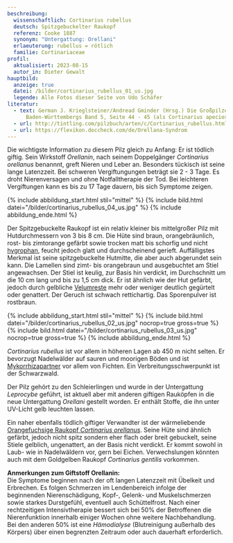 ```yaml
---
beschreibung:
  wissenschaftlich: Cortinarius rubellus
  deutsch: Spitzgebuckelter Raukopf
  referenz: Cooke 1887
  synonym: "Untergattung: Orellani"
  erlaeuterung: rubellus = rötlich
  familie: Cortinariaceae
profil:
  aktualisiert: 2023-08-15
  autor_in: Dieter Gewalt
hauptbild:
  anzeige: true
  datei: /bilder/cortinarius_rubellus_01_us.jpg
  legende: Alle Fotos dieser Seite von Udo Schäfer
literatur:
  - text: German J. Krieglsteiner/Andread Gminder (Hrsg.) Die Großpilze
      Baden-Württembergs Band 5, Seite 44 - 45 (als Cortinarius apeciosissimus)
  - url: http://tintling.com/pilzbuch/arten/c/Cortinarius_rubellus.html
  - url: https://flexikon.doccheck.com/de/Orellana-Syndrom
---
```

Die wichtigste Information zu diesem Pilz gleich zu Anfang: Er ist tödlich giftig. Sein Wirkstoff *Orellanin*, nach seinem Doppelgänger *Cortinarius orellanus* benannnt, greft Nieren und Leber an. Besonders tückisch ist seine lange Latenzzeit. Bei schweren Vergiftungungen beträgt sie  2 - 3 Tage. Es droht Nierenversagen und ohne Notfalltherapie der Tod. Bei leichteren Vergiftungen kann es bis zu 17 Tage dauern, bis sich Symptome zeigen.

{% include abbildung_start.html stil="mittel" %}
{% include bild.html datei="/bilder/cortinarius_rubellus_04_us.jpg" %}
{% include abbildung_ende.html %}

Der Spitzgebuckelte Raukopf ist ein relativ kleiner bis mittelgroßer Pilz mit Hutdurchmessern von 3 bis 8 cm. Die Hüte sind braun, orangebräunlich, rost- bis zimtorange gefärbt sowie trocken matt bis schorfig und nicht [hygrophan](hygrophan "Glossar"), feucht jedoch glatt und durchscheinend gerieft. Auffälligstes Merkmal ist seine spitzgebuckelte Hutmitte, die aber auch abgerundet sein kann. Die Lamellen sind zimt- bis orangebraun und ausgebuchtet am Stiel angewachsen. Der Stiel ist keulig, zur Basis hin verdickt, im Durchschnitt um die 10 cm lang und bis zu 1,5 cm dick. Er ist ähnlich wie der Hut gefärbt, jedoch durch gelbliche [Velumreste](Velum "Glossar") mehr oder weniger deutlich gegürtelt oder genattert. Der Geruch ist schwach rettichartig. Das Sporenpulver ist rostbraun.

{% include abbildung_start.html stil="mittel" %}
{% include bild.html datei="/bilder/cortinarius_rubellus_02_us.jpg" nocrop=true gross=true %}
{% include bild.html datei="/bilder/cortinarius_rubellus_03_us.jpg" nocrop=true gross=true %}
{% include abbildung_ende.html %}

*Cortinarius rubellus* ist vor allem in höheren Lagen ab 450 m nicht selten. Er bevorzugt Nadelwälder auf sauren und moorigen Böden und ist [Mykorrhizapartner](Mykorrhiza "Glossar") vor allem von Fichten. Ein Verbreitungsschwerpunkt ist der Schwarzwald.

Der Pilz gehört zu den Schleierlingen und wurde in der Untergattung *Leprocybe* geführt, ist aktuell aber mit anderen giftigen Rauköpfen in die neue Untergattung *Orellani* gestellt worden. Er enthält Stoffe, die ihn unter UV-Licht gelb leuchten lassen.

Ein naher ebenfalls tödlich giftiger Verwandter ist der wärmeliebende [Orangefuchsige Raukopf *Cortinarius orellanus*](/pilze/cortinarius-orellanus-orangefuchsiger-raukopf). Seine Hüte sind ähnlich gefärbt, jedoch nicht spitz sondern eher flach oder breit gebuckelt, seine Stiele gelblich, ungenattert, an der Basis nicht verdickt. Er kommt sowohl in Laub- wie in Nadelwäldern vor, gern bei Eichen. Verwechslungen könnten auch mit dem Goldgelben Raukopf *Cortinarius gentilis* vorkommen.

**Anmerkungen zum Giftstoff Orellanin:**  
Die Symptome beginnen nach der oft langen Latenzzeit mit Übelkeit und Erbrechen. Es folgen Schmerzen im Lendenbereich infolge der beginnenden Nierenschädigung, Kopf-, Gelenk- und Muskelschmerzen sowie starkes Durstgefühl, eventuell auch Schüttelfrost. Nach einer  rechtzeitigen Intensivtherapie bessert sich bei 50% der Betroffenen die Nierenfunktion innerhalb einiger Wochen ohne weitere Nachbehandlung. Bei den anderen 50% ist eine *Hämodialyse* (Blutreinigung außerhalb des Körpers) über einen begrenzten Zeitraum oder auch dauerhaft erforderlich.